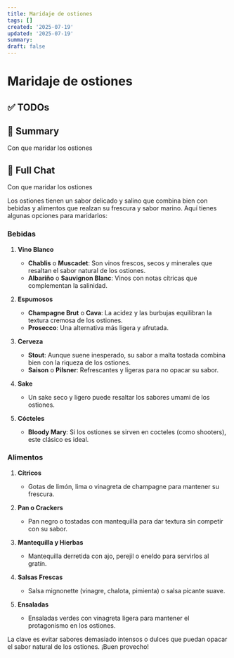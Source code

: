 ```yaml
---
title: Maridaje de ostiones
tags: []
created: '2025-07-19'
updated: '2025-07-19'
summary:
draft: false
---
```


# Maridaje de ostiones

## ✅ TODOs


## 📌 Summary
Con que maridar los ostiones

## 🧠 Full Chat


Con que maridar los ostiones



Los ostiones tienen un sabor delicado y salino que combina bien con bebidas y alimentos que realzan su frescura y sabor marino. Aquí tienes algunas opciones para maridarlos:

### **Bebidas**  
1. **Vino Blanco**  
   - **Chablis** o **Muscadet**: Son vinos frescos, secos y minerales que resaltan el sabor natural de los ostiones.  
   - **Albariño** o **Sauvignon Blanc**: Vinos con notas cítricas que complementan la salinidad.  

2. **Espumosos**  
   - **Champagne Brut** o **Cava**: La acidez y las burbujas equilibran la textura cremosa de los ostiones.  
   - **Prosecco**: Una alternativa más ligera y afrutada.  

3. **Cerveza**  
   - **Stout**: Aunque suene inesperado, su sabor a malta tostada combina bien con la riqueza de los ostiones.  
   - **Saison** o **Pilsner**: Refrescantes y ligeras para no opacar su sabor.  

4. **Sake**  
   - Un sake seco y ligero puede resaltar los sabores umami de los ostiones.  

5. **Cócteles**  
   - **Bloody Mary**: Si los ostiones se sirven en cocteles (como shooters), este clásico es ideal.  

### **Alimentos**  
1. **Cítricos**  
   - Gotas de limón, lima o vinagreta de champagne para mantener su frescura.  

2. **Pan o Crackers**  
   - Pan negro o tostadas con mantequilla para dar textura sin competir con su sabor.  

3. **Mantequilla y Hierbas**  
   - Mantequilla derretida con ajo, perejil o eneldo para servirlos al gratín.  

4. **Salsas Frescas**  
   - Salsa mignonette (vinagre, chalota, pimienta) o salsa picante suave.  

5. **Ensaladas**  
   - Ensaladas verdes con vinagreta ligera para mantener el protagonismo en los ostiones.  

La clave es evitar sabores demasiado intensos o dulces que puedan opacar el sabor natural de los ostiones. ¡Buen provecho!